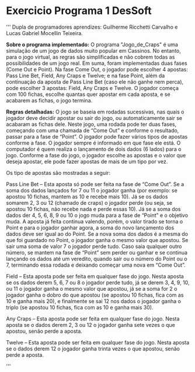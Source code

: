 # Exercicio Programa 1 DesSoft
'''
Dupla de programadores aprendizes: Guilherme Ricchetti Carvalho e Lucas Gabriel Mocellin Teixeira.

**Sobre o programa implementado:**
O programa "Jogo_de_Craps" é uma simulação de um jogo de dados muito popular em Cassinos. No entanto, para o jogo virtual, as regras são simplificadas e não cobrem todas as possibilidades de um jogo real. Em suma, foram implementadas duas fases (Come Out e Point). Na fase Come Out, o jogador pode escolher 4 apostas: Pass Line Bet, Field, Any Craps e Twelve; e na fase Point, além da continuação da aposta de Pass Line Bet (caso ele não ganhe nem perca), pode escolher 3 apostas: Field, Any Craps e Twelve. O jogador começa com 100 fichas, escolhe quantas quer apostar em cada aposta, e se acabarem as fichas, o jogo termina.

**Regras detalhadas:**
O jogo se baseia em rodadas sucessivas, nas quais o jogador deve decidir apostar ou sair do jogo, ou automaticamente sair se acabaram as fichas dele. Neste jogo, uma rodada pode ter duas fases, começando com uma chamada de “Come Out” e conforme o resultado, passar para a fase de “Point”. O jogador pode fazer vários tipos de apostas conforme a fase. O jogador sempre é informado em que fase ele está. O computador é quem realiza o lançamento de dois dados (6 lados) para o jogo. Conforme a fase do jogo, o jogador escolhe as apostas e o valor que deseja apostar, ele pode fazer apostas de mais de um tipo por vez. 

Os tipo de apostas são mostradas a seguir:

Pass Line Bet – Esta aposta só pode ser feita na fase de “Come Out”. Se a soma dos dados lançados for 7 ou 11 o jogador ganha (por exemplo: se apostou 10 fichas, mantem as 10 e recebe mais 10). Já se os dados somarem 2, 3 ou 12 (chamado de craps) o jogador perde (ou seja, se apostou 10 fichas, não recebe nada e perde essas 10). Já se a soma dos dados der 4, 5, 6, 8, 9 ou 10 o jogo muda para a fase de “Point” e o objetivo muda. A aposta já feita continua valendo, porém, o valor tirado se torna o Point e para o jogador ganhar agora, a soma do novo lançamento dos dados deve ser igual ao do Point. Se a nova soma dos dados é a mesma do que foi guardado no Point, o jogador ganha o mesmo valor que apostou. Se sair uma soma de valor 7 o jogador perde tudo. Caso saia qualquer outro número, se mantem na fase de “Point” sem perder ou ganhar e se continua lançando os dados até um veredito, quando sair ou o número do Point ou o 7, terminando essa rodada e deixando começar uma nova em “Come Out”.

Field – Esta aposta pode ser feita em qualquer fase do jogo. Nesta aposta se os dados derem 5, 6, 7 ou 8 o jogador perde tudo, já se derem 3, 4, 9, 10, ou 11 o jogador ganha o mesmo valor que apostou, já se a soma for 2 o jogador ganha o dobro do que apostou (se apostou 10 fichas, fica com as 10 e ganha mais 20), e finalmente se sai 12 nos dados o jogador ganha o triplo (se apostou 10 fichas, fica com as 10 e ganha mais 30).

Any Craps – Esta aposta pode ser feita em qualquer fase do jogo. Nesta aposta se o dados derem 2, 3 ou 12 o jogador ganha sete vezes o que apostou, senão perde a aposta.

Twelve – Esta aposta pode ser feita em qualquer fase do jogo. Nesta aposta se o dados derem 12 o jogador ganha trinta vezes o que apostou, senão perde a aposta.

'''
